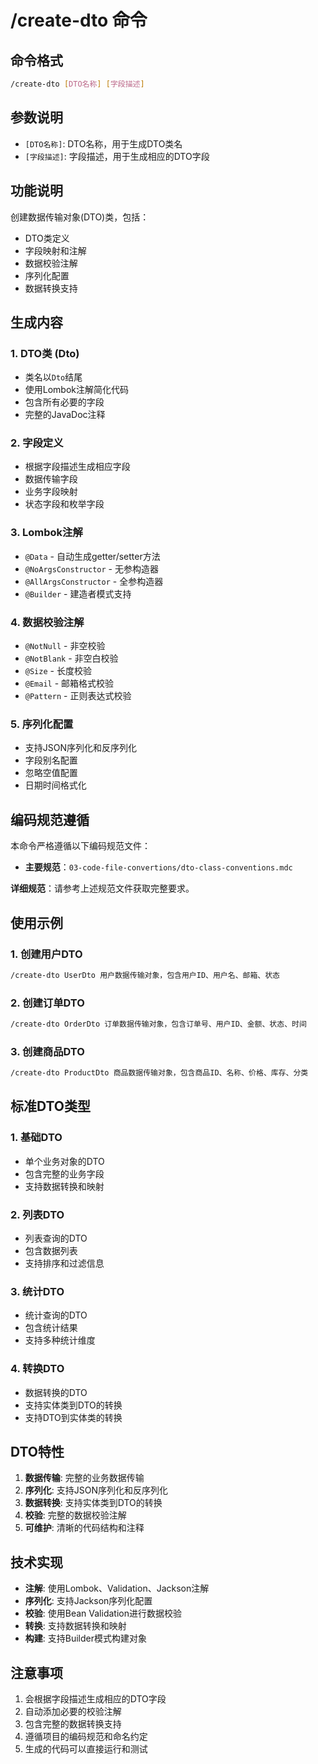 # /create-dto 命令

## 命令格式
```bash
/create-dto [DTO名称] [字段描述]
```

## 参数说明
- `[DTO名称]`: DTO名称，用于生成DTO类名
- `[字段描述]`: 字段描述，用于生成相应的DTO字段

## 功能说明
创建数据传输对象(DTO)类，包括：
- DTO类定义
- 字段映射和注解
- 数据校验注解
- 序列化配置
- 数据转换支持

## 生成内容

### 1. DTO类 (Dto)
- 类名以`Dto`结尾
- 使用Lombok注解简化代码
- 包含所有必要的字段
- 完整的JavaDoc注释

### 2. 字段定义
- 根据字段描述生成相应字段
- 数据传输字段
- 业务字段映射
- 状态字段和枚举字段

### 3. Lombok注解
- `@Data` - 自动生成getter/setter方法
- `@NoArgsConstructor` - 无参构造器
- `@AllArgsConstructor` - 全参构造器
- `@Builder` - 建造者模式支持

### 4. 数据校验注解
- `@NotNull` - 非空校验
- `@NotBlank` - 非空白校验
- `@Size` - 长度校验
- `@Email` - 邮箱格式校验
- `@Pattern` - 正则表达式校验

### 5. 序列化配置
- 支持JSON序列化和反序列化
- 字段别名配置
- 忽略空值配置
- 日期时间格式化

## 编码规范遵循

本命令严格遵循以下编码规范文件：
- **主要规范**：`03-code-file-convertions/dto-class-conventions.mdc`

**详细规范**：请参考上述规范文件获取完整要求。

## 使用示例

### 1. 创建用户DTO
```bash
/create-dto UserDto 用户数据传输对象，包含用户ID、用户名、邮箱、状态
```

### 2. 创建订单DTO
```bash
/create-dto OrderDto 订单数据传输对象，包含订单号、用户ID、金额、状态、时间
```

### 3. 创建商品DTO
```bash
/create-dto ProductDto 商品数据传输对象，包含商品ID、名称、价格、库存、分类
```

## 标准DTO类型

### 1. 基础DTO
- 单个业务对象的DTO
- 包含完整的业务字段
- 支持数据转换和映射

### 2. 列表DTO
- 列表查询的DTO
- 包含数据列表
- 支持排序和过滤信息

### 3. 统计DTO
- 统计查询的DTO
- 包含统计结果
- 支持多种统计维度

### 4. 转换DTO
- 数据转换的DTO
- 支持实体类到DTO的转换
- 支持DTO到实体类的转换

## DTO特性
1. **数据传输**: 完整的业务数据传输
2. **序列化**: 支持JSON序列化和反序列化
3. **数据转换**: 支持实体类到DTO的转换
4. **校验**: 完整的数据校验注解
5. **可维护**: 清晰的代码结构和注释

## 技术实现
- **注解**: 使用Lombok、Validation、Jackson注解
- **序列化**: 支持Jackson序列化配置
- **校验**: 使用Bean Validation进行数据校验
- **转换**: 支持数据转换和映射
- **构建**: 支持Builder模式构建对象

## 注意事项
1. 会根据字段描述生成相应的DTO字段
2. 自动添加必要的校验注解
3. 包含完整的数据转换支持
4. 遵循项目的编码规范和命名约定
5. 生成的代码可以直接运行和测试
